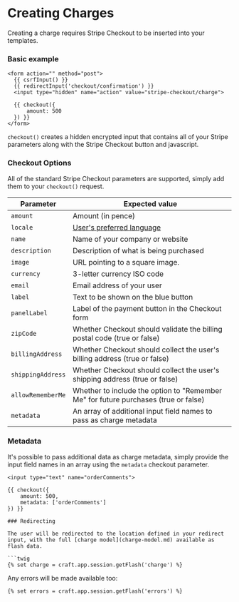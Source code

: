 # Creating Charges

Creating a charge requires Stripe Checkout to be inserted into your templates.

### Basic example

```twig
<form action="" method="post">
  {{ csrfInput() }}
  {{ redirectInput('checkout/confirmation') }}
  <input type="hidden" name="action" value="stripe-checkout/charge">

  {{ checkout({
      amount: 500
  }) }}
</form>
```

`checkout()` creates a hidden encrypted input that contains all of your Stripe parameters along with the Stripe Checkout button and javascript.

### Checkout Options

All of the standard Stripe Checkout parameters are supported, simply add them to your `checkout()` request.

| Parameter         | Expected value        |
| ----------------- | --------------------- |
| `amount`          | Amount (in pence) |
| `locale`          | [User's preferred language](https://support.stripe.com/questions/what-languages-does-stripe-checkout-support) |
| `name`            | Name of your company or website |
| `description`     | Description of what is being purchased |
| `image`           | URL pointing to a square image. |
| `currency`        | 3-letter currency ISO code |
| `email`           | Email address of your user |
| `label`           | Text to be shown on the blue button |
| `panelLabel`      | Label of the payment button in the Checkout form |
| `zipCode`         | Whether Checkout should validate the billing postal code (true or false) |
| `billingAddress`  | Whether Checkout should collect the user's billing address (true or false) |
| `shippingAddress` | Whether Checkout should collect the user's shipping address (true or false) |
| `allowRememberMe` | Whether to include the option to "Remember Me" for future purchases (true or false) |
| `metadata`        | An array of additional input field names to pass as charge metadata |

### Metadata

It's possible to pass additional data as charge metadata, simply provide the input field names in an array using the `metadata` checkout parameter.

```twig
<input type="text" name="orderComments">

{{ checkout({
    amount: 500,
    metadata: ['orderComments']
}) }}

### Redirecting

The user will be redirected to the location defined in your redirect input, with the full [charge model](charge-model.md) available as flash data.

```twig
{% set charge = craft.app.session.getFlash('charge') %}
```

Any errors will be made available too:

```twig
{% set errors = craft.app.session.getFlash('errors') %}
```
